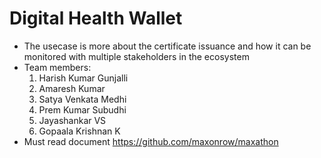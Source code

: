 # Digital Health Wallet
- The usecase is more about the certificate issuance and how it can be monitored with multiple stakeholders in the ecosystem
- Team members: 
  1. Harish Kumar Gunjalli
  2. Amaresh Kumar
  3. Satya Venkata Medhi
  4. Prem Kumar Subudhi
  5. Jayashankar VS
  6. Gopaala Krishnan K
- Must read document https://github.com/maxonrow/maxathon
